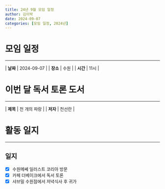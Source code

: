 ```yaml
---
title: 24년 9월 모임 일정
author: 김이박
date: 2024-09-07
categories: [모임 일정, 2024년]
---
```


# **모임 일정**
---

| **날짜** | 2024-09-07 |
| **장소** | 수원        |
| **시간** | 11시       |


# **이번 달 독서 토론 도서**
---

| **제목** | 천 개의 파랑 |
| **저자** | 천선란      |

# **활동 일지**
---
## **일지**  
  - [x] 수원메쎄 일러스트 코리아 방문  
  - [x] 카페 더베이크에서 독서 토론   
  - [x] 샤브밀 수원점에서 저녁식사 후 귀가
